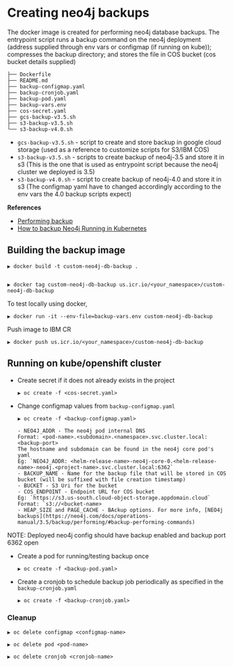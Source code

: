 # Creating neo4j backups 

The docker image is created for performing neo4j database backups. The entrypoint script runs a backup command on the neo4j deployment (address supplied through env vars or configmap (if running on kube)); compresses the backup directory; and stores the file in COS bucket (cos bucket details supplied)

```
├── Dockerfile
├── README.md
├── backup-configmap.yaml
├── backup-cronjob.yaml
├── backup-pod.yaml
├── backup-vars.env
├── cos-secret.yaml
├── gcs-backup-v3.5.sh
├── s3-backup-v3.5.sh
└── s3-backup-v4.0.sh
```
- `gcs-backup-v3.5.sh` - script to create and store backup in google cloud storage (used as a reference to customize scripts for S3/IBM COS)
- `s3-backup-v3.5.sh` - scripts to create backup of neo4j-3.5 and store it in s3 (This is the one that is used as entrypoint script because the neo4j cluster we deployed is 3.5)
- `s3-backup-v4.0.sh` - script to create backup of neo4j-4.0 and store it in s3 (The configmap yaml have to changed accordingly according to the env vars the 4.0 backup scripts expect)

**References**
- [Performing backup](https://neo4j.com/docs/operations-manual/3.5/backup/performing/#backup-performing-full)
- [How to backup Neo4j Running in Kubernetes](https://medium.com/neo4j/how-to-backup-neo4j-running-in-kubernetes-3697761f229a)


## Building the backup image
```
▶ docker build -t custom-neo4j-db-backup .


▶ docker tag custom-neo4j-db-backup us.icr.io/<your_namespace>/custom-neo4j-db-backup
```
To test locally using docker,

```
▶ docker run -it --env-file=backup-vars.env custom-neo4j-db-backup
```
Push image to IBM CR
```
▶ docker push us.icr.io/<your_namespace>/custom-neo4j-db-backup
```

## Running on kube/openshift cluster
- Create secret if it does not already exists in the project
  ```
  ▶ oc create -f <cos-secret.yaml>
  ```
- Change configmap values from `backup-configmap.yaml`
    ```
    ▶ oc create -f <backup-configmap.yaml>
    ```
    ```
    - NEO4J_ADDR - The neo4j pod internal DNS 
    Format: <pod-name>.<subdomain>.<namespace>.svc.cluster.local:<backup-port>
    The hostname and subdomain can be found in the neo4j core pod's yaml
    Eg: `NEO4J_ADDR: <helm-release-name>-neo4j-core-0.<helm-release-name>-neo4j.<project-name>.svc.cluster.local:6362`
    - BACKUP_NAME - Name for the backup file that will be stored in COS bucket (will be suffixed with file creation timestamp)
    - BUCKET - S3 Uri for the bucket
    - COS_ENDPOINT - Endpoint URL for COS bucket
    Eg: `https://s3.us-south.cloud-object-storage.appdomain.cloud`
    Format: `s3://<bucket-name>
    - HEAP_SIZE and PAGE_CACHE - BAckup options. For more info, [NEO4j backups](https://neo4j.com/docs/operations-manual/3.5/backup/performing/#backup-performing-commands)
   ```
   
NOTE: 
Deployed neo4j config should have backup enabled and backup port 6362 open

- Create a pod for running/testing backup once 
    ```
    ▶ oc create -f <backup-pod.yaml>
    ```
- Create a cronjob to schedule backup job periodically as specified in the  `backup-cronjob.yaml`
  ```
  ▶ oc create -f <backup-cronjob.yaml>
  ```

### Cleanup
```
▶ oc delete configmap <configmap-name>

▶ oc delete pod <pod-name>

▶ oc delete cronjob <cronjob-name>
```